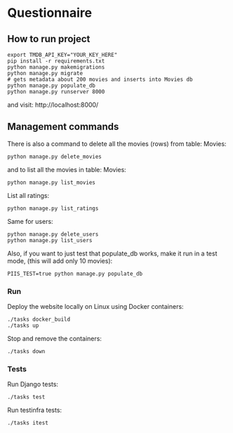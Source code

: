 # Questionnaire

## How to run project
```
export TMDB_API_KEY="YOUR_KEY_HERE"
pip install -r requirements.txt
python manage.py makemigrations
python manage.py migrate
# gets metadata about 200 movies and inserts into Movies db
python manage.py populate_db
python manage.py runserver 8000
```

and visit: http://localhost:8000/

## Management commands

There is also a command to delete all the movies (rows) from table: Movies:
```
python manage.py delete_movies
```
and to list all the movies in table: Movies:
```
python manage.py list_movies
```

List all ratings:
```
python manage.py list_ratings
```

Same for users:
```
python manage.py delete_users
python manage.py list_users
```

Also, if you want to just test that populate_db works, make it run in a test mode,
 (this will add only 10 movies):
```
PIIS_TEST=true python manage.py populate_db
```

### Run

Deploy the website locally on Linux using Docker containers:
```
./tasks docker_build
./tasks up
```

Stop and remove the containers:
```
./tasks down
```

### Tests
Run Django tests:
```
./tasks test
```

Run testinfra tests:
```
./tasks itest
```
